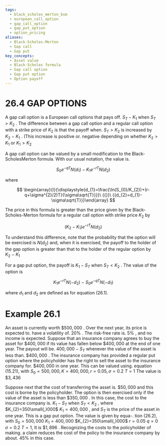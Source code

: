```yaml
---
tags:
  - black_scholes_merton_bsm
  - european_call_option
  - gap_call_option
  - gap_put_option
  - option_pricing
aliases:
  - Black-Scholes-Merton
  - Gap call
  - Gap put
key_concepts:
  - Asset value
  - Black-Scholes formula
  - Gap call option
  - Gap put option
  - Option payoff
---
```


# 26.4 GAP OPTIONS  

A gap call option is a European call options that pays off. $S_{T}-K_{1}$ when $S_{T}>K_{2}$ . The difference between a gap call option and a regular call option with a strike price of $K_{2}$ is that the payoff when. $S_{T}>K_{2}$ is increased by $K_{2}\mathrm{~-~}K_{1}$ . (This increase is positive or. negative depending on whether $K_{2}>K_{1}$ or $K_{1}>K_{2}$  

A gap call option can be valued by a small modification to the Black-ScholesMerton formula. With our usual notation, the value is.  

$$
S_{0}e^{-q T}N(d_{1})-K_{1}e^{-r T}N(d_{2})
$$  

where  

$$
\begin{array}{l}{\displaystyle{d_{1}=\frac{\ln(S_{0}/K_{2})+(r-q+\sigma^{2}/2)T}{\sigma\sqrt{T}}}}\ {{}}\ {{d_{2}=d_{1}-\sigma\sqrt{T}}}\end{array}
$$  

The price in this formula is greater than the price given by the Black-Scholes-Merton formula for a regular call option with strike price $K_{2}$ by  

$$
(K_{2}-K_{1})e^{-r T}N(d_{2})
$$  

To understand this difference, note that the probability that the option will be exercised is $N(d_{2})$ and, when it is exercised, the payoff to the holder of the gap option is greater than that to the holder of the regular option by $K_{2}\mathrm{~-~}K_{1}$  

For a gap put option, the payoff is $K_{1}-S_{T}$ when $S_{T}<K_{2}$ . The value of the option is  

$$
K_{1}e^{-r T}N(-d_{2})\:-\:S_{0}e^{-q T}N(-d_{1})
$$  

where $d_{1}$ and $d_{2}$ are defined as for equation (26.1).  

# Example 26.1  

An asset is currently worth $\$500,000$ . Over the next year, its price is expected to. have a volatility of. $20\%$ . The risk-free rate is. $5\%$ , and no income is expected. Suppose that an insurance company agrees to buy the asset for $\$400,000$ if its value has fallen below $\$400,000$ at the end of one year. The payout will be. $400,000-S_{T}$ whenever the value of the asset is less than. $\$400,000$ . The insurance company has provided a regular put option where the policyholder has the right to sell the asset to the insurance company for. $\$400,000$ in one year. This can be valued using. equation (15.21), with $S_{0}=500,000,K=400,000,r=0.05,\sigma=0.2$ $T=1$ The value is $\$3,436$  

Suppose next that the cost of transferring the asset is. $\$50,000$ and this cost is borne by the policyholder. The option is then exercised only if the value of the asset is less than $\$350,000$ . In this case, the cost to the insurance company is. $K_{1}-S_{T}$ when $S_{T}<K_{2}$ , where $K_{2}=350\small{,}000$ $K_{1}=400{,}000$ , and $S_{T}$ is the price of the asset in one year. This is a gap put option. The value is given by equa-. tion (26.2), with $S_{0}=500{,}000$ $K_{1}=400{,}000$ $K_{2}=350\small{,}000$ $r=0.05$ $q=0$ $\sigma=0.2$ $T=1,$ It is $\$1,896$ . Recognizing the costs to the policyholder of making. a claim reduces the cost of the policy to the insurance company by about. $45\%$ in this case.  
